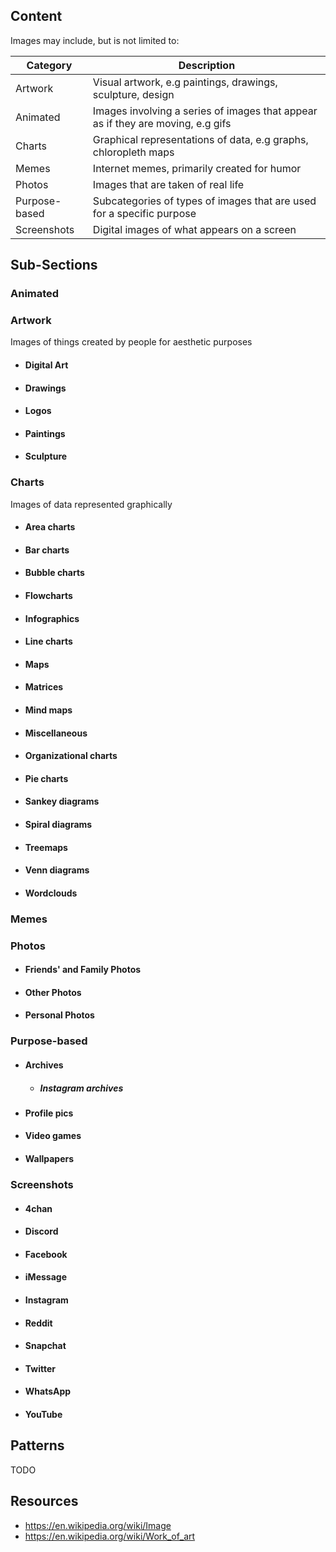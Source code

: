## Content

Images may include, but is not limited to: 

| Category | Description |
|----------|-------------|
| Artwork      | Visual artwork, e.g paintings, drawings, sculpture, design           |
| Animated     | Images involving a series of images that appear as if they are moving, e.g gifs |
| Charts       | Graphical representations of data, e.g graphs, chloropleth maps           |
| Memes        | Internet memes, primarily created for humor           |
| Photos       | Images that are taken of real life           |
| Purpose-based | Subcategories of types of images that are used for a specific purpose
| Screenshots  | Digital images of what appears on a screen           |

## Sub-Sections

### Animated

### Artwork

Images of things created by people for aesthetic purposes

  - #### Digital Art

  - #### Drawings

  - #### Logos

  - #### Paintings

  - #### Sculpture

### Charts

Images of data represented graphically

  - #### Area charts
  
  - #### Bar charts

  - #### Bubble charts

  - #### Flowcharts

  - #### Infographics

  - #### Line charts

  - #### Maps

  - #### Matrices

  - #### Mind maps

  - #### Miscellaneous

  - #### Organizational charts

  - #### Pie charts

  - #### Sankey diagrams

  - #### Spiral diagrams

  - #### Treemaps

  - #### Venn diagrams

  - #### Wordclouds

### Memes

### Photos

  - #### Friends' and Family Photos

  - #### Other Photos

  - #### Personal Photos

### Purpose-based

  - #### Archives

    - ##### Instagram archives

  - #### Profile pics

  - #### Video games

  - #### Wallpapers

### Screenshots

  - #### 4chan

  - #### Discord

  - #### Facebook

  - #### iMessage

  - #### Instagram

  - #### Reddit

  - #### Snapchat

  - #### Twitter

  - #### WhatsApp

  - #### YouTube

## Patterns

TODO

## Resources

* https://en.wikipedia.org/wiki/Image
* https://en.wikipedia.org/wiki/Work_of_art
